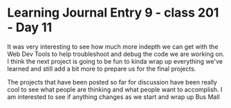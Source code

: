 # Learning Journal Entry 9 - class 201 - Day 11

It was very interesting to see how much more indepth we can get with the Web Dev Tools to help troubleshoot and debug the 
code we are working on. I think the next project is going to be fun to kinda wrap up everything we've learned and still
add a bit more to prepare us for the final projects.

The projects that have been posted so far for discussion have been really cool to see what people are thinking and what people
want to accomplish. I am interested to see if anything changes as we start and wrap up Bus Mall